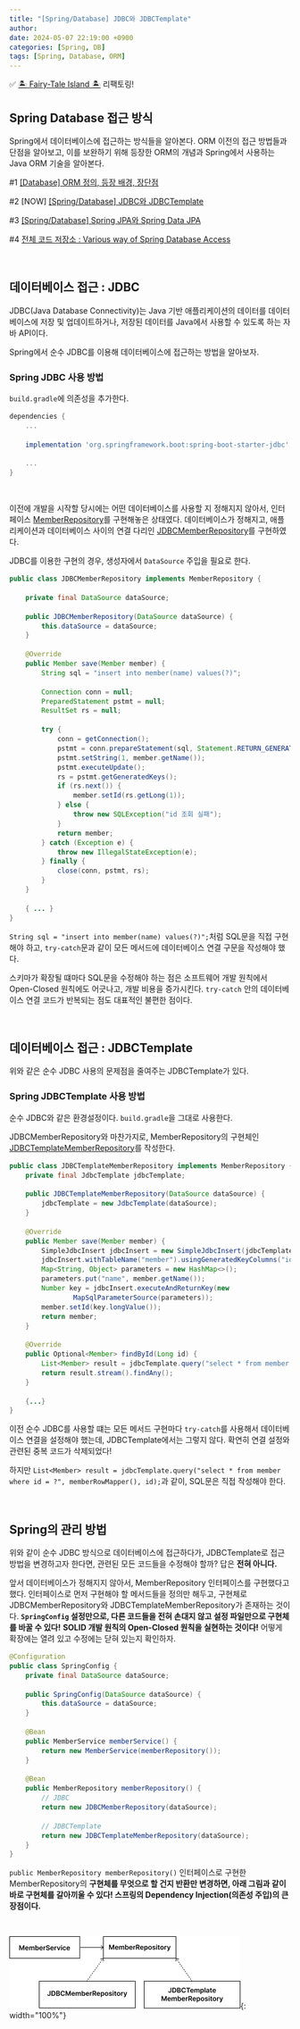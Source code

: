 ```yaml
---
title: "[Spring/Database] JDBC와 JDBCTemplate"
author: 
date: 2024-05-07 22:19:00 +0900
categories: [Spring, DB]
tags: [Spring, Database, ORM]
---
```


✅ [🏝️ Fairy-Tale Island 🏝️](https://github.com/GDSC-CAU/FTIsland-BE) 리팩토링!

## **Spring Database 접근 방식**

Spring에서 데이터베이스에 접근하는 방식들을 알아본다. ORM 이전의 접근 방법들과 단점을 알아보고, 이를 보완하기 위해 등장한 ORM의 개념과 Spring에서 사용하는 Java ORM 기술을 알아본다.

#1 [[Database] ORM 정의, 등장 배경, 장단점](https://rumoszin.github.io/posts/database-orm/)

#2 [NOW] [[Spring/Database] JDBC와 JDBCTemplate](https://rumoszin.github.io/posts/spring-database-jdbc-template/)

#3 [[Spring/Database] Spring JPA와 Spring Data JPA](https://rumoszin.github.io/posts/spring-database-jpa/)

#4 [전체 코드 저장소 : Various way of Spring Database Access](https://github.com/RumosZin/spring-various-db-access)

<br>

## **데이터베이스 접근 : JDBC**

JDBC(Java Database Connectivity)는 Java 기반 애플리케이션의 데이터를 데이터베이스에 저장 및 업데이트하거나, 저장된 데이터를 Java에서 사용할 수 있도록 하는 자바 API이다.

Spring에서 순수 JDBC를 이용해 데이터베이스에 접근하는 방법을 알아보자.

### **Spring JDBC 사용 방법**

`build.gradle`에 의존성을 추가한다.
```gradle
dependencies {
    ...

    implementation 'org.springframework.boot:spring-boot-starter-jdbc'

    ...
}
```

<br>

이전에 개발을 시작할 당시에는 어떤 데이터베이스를 사용할 지 정해지지 않아서, 인터페이스 [MemberRepository](https://github.com/RumosZin/spring-various-db-access/commit/ff8981c6e439a1b3320848428f7e6a7a3b575310#diff-2b4a09be69a8dd2064d1d8d2df9b7689677c3287bc5f05987fcd162c8f1bca6e)를 구현해놓은 상태였다. 데이터베이스가 정해지고, 애플리케이션과 데이터베이스 사이의 연결 다리인 [JDBCMemberRepository](https://github.com/RumosZin/spring-various-db-access/commit/35c5f0ae873e76cd4a642994ecabd49060c36b5b#diff-83e66a80230931b6d66beac82938cc5be246408621dfffad8392a55d6202a166)를 구현하였다.

JDBC를 이용한 구현의 경우, 생성자에서 `DataSource` 주입을 필요로 한다.

```java
public class JDBCMemberRepository implements MemberRepository {

    private final DataSource dataSource;

    public JDBCMemberRepository(DataSource dataSource) {
        this.dataSource = dataSource;
    }

    @Override
    public Member save(Member member) {
        String sql = "insert into member(name) values(?)";

        Connection conn = null;
        PreparedStatement pstmt = null;
        ResultSet rs = null;

        try {
            conn = getConnection();
            pstmt = conn.prepareStatement(sql, Statement.RETURN_GENERATED_KEYS);
            pstmt.setString(1, member.getName());
            pstmt.executeUpdate();
            rs = pstmt.getGeneratedKeys();
            if (rs.next()) {
                member.setId(rs.getLong(1));
            } else {
                throw new SQLException("id 조회 실패");
            }
            return member;
        } catch (Exception e) {
            throw new IllegalStateException(e);
        } finally {
            close(conn, pstmt, rs);
        }
    }

    { ... }
}
```


`String sql = "insert into member(name) values(?)";`처럼 SQL문을 직접 구현해야 하고, `try-catch`문과 같이 모든 메서드에 데이터베이스 연결 구문을 작성해야 했다.

스키마가 확장될 떄마다 SQL문을 수정해야 하는 점은 소프트웨어 개발 원칙에서 Open-Closed 원칙에도 어긋나고, 개발 비용을 증가시킨다. `try-catch` 안의 데이터베이스 연결 코드가 반복되는 점도 대표적인 불편한 점이다.

<br>

## **데이터베이스 접근 : JDBCTemplate**

위와 같은 순수 JDBC 사용의 문제점을 줄여주는 JDBCTemplate가 있다.

### **Spring JDBCTemplate 사용 방법**

순수 JDBC와 같은 환경설정이다. `build.gradle`을 그대로 사용한다.

JDBCMemberRepository와 마찬가지로, MemberRepository의 구현체인 [JDBCTemplateMemberRepository](https://github.com/RumosZin/spring-various-db-access/commit/5f1bd7468e52b4655861031d5b889b2a7bd8daeb#diff-e777de624a114e0580fb693da7c37748fd04b00be6b0986af52637c63234e194)를 작성한다.

```java
public class JDBCTemplateMemberRepository implements MemberRepository {
    private final JdbcTemplate jdbcTemplate;

    public JDBCTemplateMemberRepository(DataSource dataSource) {
        jdbcTemplate = new JdbcTemplate(dataSource);
    }

    @Override
    public Member save(Member member) {
        SimpleJdbcInsert jdbcInsert = new SimpleJdbcInsert(jdbcTemplate);
        jdbcInsert.withTableName("member").usingGeneratedKeyColumns("id");
        Map<String, Object> parameters = new HashMap<>();
        parameters.put("name", member.getName());
        Number key = jdbcInsert.executeAndReturnKey(new
                MapSqlParameterSource(parameters));
        member.setId(key.longValue());
        return member;
    }

    @Override
    public Optional<Member> findById(Long id) {
        List<Member> result = jdbcTemplate.query("select * from member where id = ?", memberRowMapper(), id);
        return result.stream().findAny();
    }

    {...}
}
```

이전 순수 JDBC를 사용할 떄는 모든 메서드 구현마다 `try-catch`를 사용해서 데이터베이스 연결을 설정해야 했는데, JDBCTemplate에서는 그렇지 않다. 확연히 연결 설정와 관련된 중복 코드가 삭제되었다! 

하지만 `List<Member> result = jdbcTemplate.query("select * from member where id = ?", memberRowMapper(), id);`과 같이, SQL문은 직접 작성해야 한다.

<br>

## **Spring의 관리 방법**

위와 같이 순수 JDBC 방식으로 데이터베이스에 접근하다가, JDBCTemplate로 접근 방법을 변경하고자 한다면, 관련된 모든 코드들을 수정해야 할까? 답은 **전혀 아니다.**

앞서 데이터베이스가 정해지지 않아서, MemberRepository 인터페이스를 구현했다고 했다. 인터페이스로 먼저 구현해야 할 메서드들을 정의만 해두고, 구현체로 JDBCMemberRepository와 JDBCTemplateMemberRepository가 존재하는 것이다. **`SpringConfig` 설정만으로, 다른 코드들을 전혀 손대지 않고 설정 파일만으로 구현체를 바꿀 수 있다!** **SOLID 개발 원칙의 Open-Closed 원칙을 실현하는 것이다!** 어떻게 확장에는 열려 있고 수정에는 닫혀 있는지 확인하자.

```java
@Configuration
public class SpringConfig {
    private final DataSource dataSource;

    public SpringConfig(DataSource dataSource) {
        this.dataSource = dataSource;
    }

    @Bean
    public MemberService memberService() {
        return new MemberService(memberRepository());
    }

    @Bean
    public MemberRepository memberRepository() {
        // JDBC
        return new JDBCMemberRepository(dataSource);

        // JDBCTemplate
        return new JDBCTemplateMemberRepository(dataSource);
    }
}
```

`public MemberRepository memberRepository()` 인터페이스로 구현한 MemberRepository의 **구현체를 무엇으로 할 건지 반환만 변경하면, 아래 그림과 같이 바로 구현체를 갈아끼울 수 있다! 스프링의 Dependency Injection(의존성 주입)의 큰 장점이다.**

<br>

![Untitled](/assets/img/240107-1.png){: width="100%"}